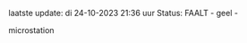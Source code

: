 laatste update: 
di 24-10-2023 21:36   uur 
Status: FAALT - geel - 
<div class="service Y">microstation</div>